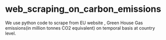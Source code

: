 # web_scraping_on_carbon_emissions
We use python code to scrape from EU website , Green House Gas emissions(in million tonnes CO2 equivalent) on temporal basis at country level.
